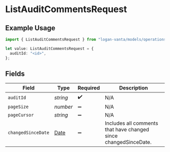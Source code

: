 # ListAuditCommentsRequest

## Example Usage

```typescript
import { ListAuditCommentsRequest } from "logan-vanta/models/operations";

let value: ListAuditCommentsRequest = {
  auditId: "<id>",
};
```

## Fields

| Field                                                                                         | Type                                                                                          | Required                                                                                      | Description                                                                                   |
| --------------------------------------------------------------------------------------------- | --------------------------------------------------------------------------------------------- | --------------------------------------------------------------------------------------------- | --------------------------------------------------------------------------------------------- |
| `auditId`                                                                                     | *string*                                                                                      | :heavy_check_mark:                                                                            | N/A                                                                                           |
| `pageSize`                                                                                    | *number*                                                                                      | :heavy_minus_sign:                                                                            | N/A                                                                                           |
| `pageCursor`                                                                                  | *string*                                                                                      | :heavy_minus_sign:                                                                            | N/A                                                                                           |
| `changedSinceDate`                                                                            | [Date](https://developer.mozilla.org/en-US/docs/Web/JavaScript/Reference/Global_Objects/Date) | :heavy_minus_sign:                                                                            | Includes all comments that have changed since changedSinceDate.                               |